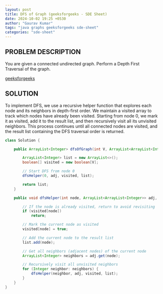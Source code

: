 ```yaml
---
layout: post
title: DFS of Graph (geeksforgeeks - SDE Sheet)
date: 2024-10-02 19:25 +0530
author: "Gaurav Kumar"
tags: "java graphs geeksforgeeks sde-sheet"
categories: "sde-sheet"
---
```


## PROBLEM DESCRIPTION

You are given a connected undirected graph. Perform a Depth First Traversal of the graph.

[geeksforgeeks](https://www.geeksforgeeks.org/problems/depth-first-traversal-for-a-graph/1?page=9)

## SOLUTION

To implement DFS, we use a recursive helper function that explores each node and its neighbors in depth-first order. We maintain a visited array to track which nodes have already been visited. Starting from node 0, we mark it as visited, add it to the result list, and then recursively visit all its unvisited neighbors. This process continues until all connected nodes are visited, and the result list containing the DFS traversal order is returned.

```java
class Solution {

    public ArrayList<Integer> dfsOfGraph(int V, ArrayList<ArrayList<Integer>> adj) {

        ArrayList<Integer> list = new ArrayList<>();
        boolean[] visited = new boolean[V];

        // Start DFS from node 0
        dfsHelper(0, adj, visited, list);

        return list;
    }

    public void dfsHelper(int node, ArrayList<ArrayList<Integer>> adj, boolean[] visited, ArrayList<Integer> list) {

        // If the node is already visited, return to avoid revisiting
        if (visited[node])
            return;

        // Mark the current node as visited
        visited[node] = true;

        // Add the current node to the result list
        list.add(node);

        // Get all neighbors (adjacent nodes) of the current node
        ArrayList<Integer> neighbors = adj.get(node);

        // Recursively visit all unvisited neighbors
        for (Integer neighbor: neighbors) {
            dfsHelper(neighbor, adj, visited, list);
        }
    }
}
```
